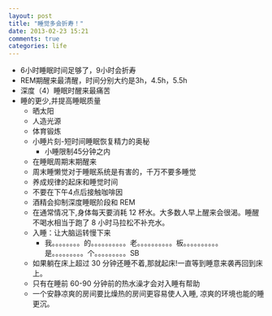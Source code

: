 ```yaml
---
layout: post
title: "睡觉多会折寿！"
date: 2013-02-23 15:21
comments: true
categories: life
---
```


- 6小时睡眠时间足够了，9小时会折寿
- REM期醒来最清醒，时间分别大约是3h，4.5h，5.5h
- 深度（4）睡眠时醒来最痛苦
- 睡的更少,并提高睡眠质量
	- 晒太阳
	- 人造光源
	- 体育锻炼
	- 小睡片刻-短时间睡眠恢复精力的奥秘
		- 小睡限制45分钟之内
	- 在睡眠周期末期醒来
	- 周末睡懒觉对于睡眠系统是有害的，千万不要多睡觉
	- 养成规律的起床和睡觉时间
	- 不要在下午4点后接触咖啡因
	- 酒精会抑制深度睡眠阶段和 REM
	- 在通常情况下,身体每天要消耗 12 杯水。大多数人早上醒来会很渴。睡醒不喝水相当于跑了 8 小时马拉松不补充水。
	- 入睡：让大脑运转慢下来
		- 我。。。。。。。。的。。。。。。。。。。老。。。。。。。。。。板。。。。。。。。。。是。。。。。。。。。个。。。。。。。。。SB
	- 如果躺在床上超过 30 分钟还睡不着,那就起床!一直等到睡意来袭再回到床上。
	- 只有在睡前 60-90 分钟前的热水澡才会对入睡有帮助
	- 一个安静凉爽的房间要比燥热的房间更容易使人入睡, 凉爽的环境也能的睡 更沉。
	
	
	
